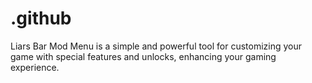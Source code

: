 # .github
Liars Bar Mod Menu is a simple and powerful tool for customizing your game with special features and unlocks, enhancing your gaming experience.

